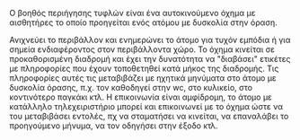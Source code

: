 Ο βοηθός περιήγησης τυφλών είναι ένα αυτοκινούμενο όχημα με αισθητήρες το οποίο προηγείται ενός ατόμου με δυσκολία στην όραση.

Ανιχνεύει το περιβάλλον και ενημερώνει το άτομο για τυχόν εμπόδια ή για σημεία ενδιαφέροντος στον περιβάλλοντα χώρο.
Το όχημα κινείται σε προκαθορισμένη διαδρομή και έχει την δυνατότητα να "διαβάσει" ετικέτες με πληροφορίες που έχουν τοποθετηθεί κατά μήκος της διαδρομής. Τις πληροφορίες αυτές τις μεταβιβάζει με ηχητικά μηνύματα στο άτομο με δυσκολία όρασης, π.χ. τον καθοδηγεί στην wc, στο κυλικείο, στο κοντινότερο παγκάκι κτλ.
Η επικοινωνία είναι αμφίδρομη, το άτομο με κατάλληλο τηλεχειριστήριο μπορεί και επικοινωνεί με το όχημα ώστε να του μεταβιβάσει εντολές, πχ να σταματήσει να κινείται, να επαναλάβει το προηγούμενο μήνυμα, να τον οδηγήσει στην έξοδο κτλ.
